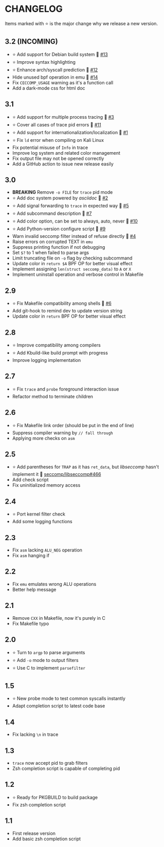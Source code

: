 # CHANGELOG
Items marked with :star: is the major change why we release a new version.

<!-- When referencing issues and PRs, add #num at the end of line for issues -->
<!-- and !num at the end of line for PRs. If the issue or PR is external, -->
<!-- write user/repo#num or user/repo!num to reference. Then run scripts/complete-url.py -->
<!-- to format raw ref to URL. -->

## 3.2 (INCOMING)
* :star: Add support for Debian build system :link: [#13]
* :star: Improve syntax highlighting
* :star: Enhance arch/syscall prediction :link: [#12]
* Hide unused bpf operation in emu :link: [#14]
* Fix `CECCOMP_USAGE` warning as it's a function call
* Add a dark-mode css for html doc

[#13]: https://github.com/dbgbgtf1/Ceccomp/issues/13
[#12]: https://github.com/dbgbgtf1/Ceccomp/issues/12
[#14]: https://github.com/dbgbgtf1/Ceccomp/issues/14
## 3.1
* :star: Add support for multiple process tracing :link: [#3]
* :star: Cover all cases of trace pid errors :link: [#11]
* :star: Add support for internationalization/localization :link: [#1]
* :star: Fix `ld` error when compiling on Kali Linux
* Fix potential misuse of `Info` in trace
* Improve log system and related color management
* Fix output file may not be opened correctly
* Add a GitHub action to issue new release easily

[#3]: https://github.com/dbgbgtf1/Ceccomp/issues/3
[#11]: https://github.com/dbgbgtf1/Ceccomp/issues/11
[#1]: https://github.com/dbgbgtf1/Ceccomp/issues/1
## 3.0
* **BREAKING** Remove `-o FILE` for `trace` pid mode
* :star: Add doc system powered by *asciidoc* :link: [#2]
* :star: Add signal forwarding to `trace` in expected way :link: [#5]
* :star: Add subcommand description :link: [#7]
* :star: Add color option, can be set to always, auto, never :link: [#10]
* :star: Add Python-version configure script :link: [#9]
* Warn invalid seccomp filter instead of refuse directly :link: [#4]
* Raise errors on corrupted TEXT in `emu`
* Suppress printing function if not debugging
* Set `$?` to 1 when failed to parse args
* Limit truncating file on `-o` flag by checking subcommand
* Update color in `return $A` BPF OP for better visual effect
* Implement assigning `len(struct seccomp_data)` to `A` or `X`
* Implement uninstall operation and verbose control in Makefile

[#2]: https://github.com/dbgbgtf1/Ceccomp/issues/2
[#5]: https://github.com/dbgbgtf1/Ceccomp/issues/5
[#7]: https://github.com/dbgbgtf1/Ceccomp/issues/7
[#10]: https://github.com/dbgbgtf1/Ceccomp/issues/10
[#4]: https://github.com/dbgbgtf1/Ceccomp/issues/4
[#9]: https://github.com/dbgbgtf1/Ceccomp/issues/9
## 2.9
* :star: Fix Makefile compatibility among shells :link: [#6]
* Add git-hook to remind dev to update version string
* Update color in `return` BPF OP for better visual effect

[#6]: https://github.com/dbgbgtf1/Ceccomp/issues/6
## 2.8
* :star: Improve compatibility among compilers
* :star: Add Kbuild-like build prompt with progress
* Improve logging implementation
## 2.7
* :star: Fix `trace` and `probe` foreground interaction issue
* Refactor method to terminate children
## 2.6
* :star: Fix Makefile link order (should be put in the end of line)
* Suppress compiler warning by `// fall through`
* Applying more checks on `asm`
## 2.5
* :star: Add parentheses for `TRAP` as it has `ret_data`, but *libseccomp* hasn't implement it :link: [seccomp/libseccomp#466]
* Add check script
* Fix uninitialized memory access

[seccomp/libseccomp#466]: https://github.com/seccomp/libseccomp/issues/466
## 2.4
* :star: Port kernel filter check
* Add some logging functions
## 2.3
* Fix `asm` lacking `ALU_NEG` operation
* Fix `asm` hanging if
## 2.2
* Fix `emu` emulates wrong ALU operations
* Better help message
## 2.1
* Remove `CXX` in Makefile, now it's purely in C
* Fix Makefile typo
## 2.0
* :star: Turn to `argp` to parse arguments
* :star: Add `-o` mode to output filters
* :star: Use C to implement `parsefilter`
## 1.5
* :star: New probe mode to test common syscalls instantly
* Adapt completion script to latest code base
## 1.4
* Fix lacking `\n` in trace
## 1.3
* `trace` now accept pid to grab filters
* Zsh completion script is capable of completing pid
## 1.2
* :star: Ready for PKGBUILD to build package
* Fix zsh completion script
## 1.1
* First release version
* Add basic zsh completion script
